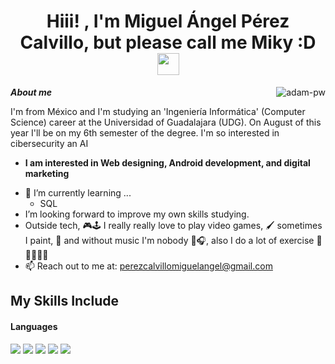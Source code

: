 <h1 align="center">Hiii! , I'm Miguel Ángel Pérez Calvillo, but please call me Miky :D <img src="https://media.giphy.com/media/hvRJCLFzcasrR4ia7z/giphy.gif" width="35"></h1>

<p><img align="right" src="https://github.com/Adam-pw/Adam-pw/blob/main/animation_500_kxa883sd.gif" alt="adam-pw" /></p>



***About me***



I'm from México and I'm  studying an 'Ingeniería Informática' (Computer Science) career at the Universidad of Guadalajara (UDG). On August of this year I'll be on my 6th semester of the degree. I'm so interested in cibersecurity an AI <br> 


* **I am interested in Web designing, Android development, and digital marketing**
- 🌱 I’m currently learning ...
  - SQL
- I’m looking forward to improve my own skills studying.<br>
- Outside tech, 🎮🕹️ I really really love to play video games, 🖌️ sometimes I paint, 🎵 and without music I'm nobody 👻🎧, also I do a lot of exercise 🏀💪🏼🏋🏻
- 📫 Reach out to me at: <a href="perezcalvillomiguelangel@gmail.com">perezcalvillomiguelangel@gmail.com</a>

## My Skills Include

<h4> Languages </h4>
<span> 
  <img src="https://img.shields.io/badge/c-%2300599C.svg?style=for-the-badge&logo=c&logoColor=white">
  <img src="https://img.shields.io/badge/c++-%2300599C.svg?style=for-the-badge&logo=c%2B%2B&logoColor=white">
  <img src="https://img.shields.io/badge/JavaScript-F7DF1E?style=for-the-badge&logo=javascript&logoColor=black">
  <img src="https://img.shields.io/badge/kotlin-%237F52FF.svg?style=for-the-badge&logo=kotlin&logoColor=white">
  <img src="https://img.shields.io/badge/python-3670A0?style=for-the-badge&logo=python&logoColor=ffdd54">
</span>

<!--
**HappyMiky/HappyMiky** is a ✨ _special_ ✨ repository because its `README.md` (this file) appears on your GitHub profile.

Here are some ideas to get you started:

- 🔭 I’m currently working on ...
- 🌱 I’m currently learning ...
- 👯 I’m looking to collaborate on ...
- 🤔 I’m looking for help with ...
- 💬 Ask me about ...
- 📫 How to reach me: ...
- 😄 Pronouns: ...
- ⚡ Fun fact: ...

BOTON PARA REDES SOCIALES: 
  <a href= "URL">
  <img src="URL">
  </a>
-->
